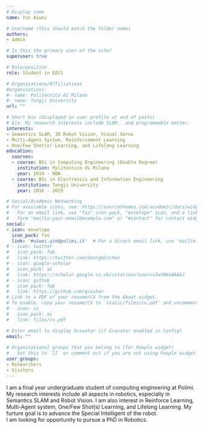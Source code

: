 ```yaml
---
# Display name
name: Yin Aiwei

# Username (this should match the folder name)
authors:
- admin

# Is this the primary user of the site?
superuser: true

# Role/position
role: Student in EECS

# Organizations/Affiliations
#organizations:
#- name: Politecnico di Milano
#- name: Tongji University 
url: ""

# Short bio (displayed in user profile at end of posts)
# bio: My research interests include SLAM,  and programmable matter.
interests:
- Semantics SLAM, 3D Robot Vision, Visual Servo
- Multi-Agent System, Reinforcement Learning
- One/Few Shot(s) Learning, and Lifelong Learning
education:
  courses:
  - course: BSc in Computing Engineering (Double Degree)
    institution: Pplitecnico di Milano
    year: 2019 - NOW
  - course: BSc in Electronics and Information Engineering
    institution: Tongji University
    year: 2016 - 2019

# Social/Academic Networking
# For available icons, see: https://sourcethemes.com/academic/docs/widgets/#icons
#   For an email link, use "fas" icon pack, "envelope" icon, and a link in the
#   form "mailto:your-email@example.com" or "#contact" for contact widget.
social:
- icon: envelope
  icon_pack: fas
  link: '#aiwei.yin@polimi.it'  # For a direct email link, use "mailto:test@example.org".
# - icon: twitter
#   icon_pack: fab
#   link: https://twitter.com/GeorgeCushen
# - icon: google-scholar
#   icon_pack: ai
#   link: https://scholar.google.co.uk/citations?user=sIwtMXoAAAAJ
# - icon: github
#   icon_pack: fab
#   link: https://github.com/gcushen
# Link to a PDF of your resume/CV from the About widget.
# To enable, copy your resume/CV to `static/files/cv.pdf` and uncomment the lines below.  
# - icon: cv
#   icon_pack: ai
#   link: files/cv.pdf

# Enter email to display Gravatar (if Gravatar enabled in Config)
email: ""
  
# Organizational groups that you belong to (for People widget)
#   Set this to `[]` or comment out if you are not using People widget.  
user_groups:
- Researchers
- Visitors
---
```


I am a final year undergraduate student of computing engineering at Polimi. My research interests include all aspects in robotics, especially in Semantics SLAM and Robot Vision. I am also interest in Reinforce Learning, Multi-Agent system, One/Few Shot(s) Learning, and Lifelong Learning. My furture goal is to advance the Special Intelligent of the robot.  
I am looking for opportunity to pursue a PhD in Robotics.


